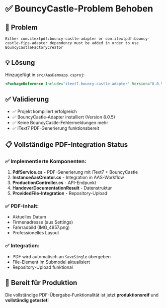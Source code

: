 # ✅ BouncyCastle-Problem Behoben

## 🔧 Problem

```
Either com.itextpdf:bouncy-castle-adapter or com.itextpdf:bouncy-castle-fips-adapter dependency must be added in order to use BouncyCastleFactoryCreator
```

## 💡 Lösung

Hinzugefügt in `src/AasDemoapp.csproj`:

```xml
<PackageReference Include="itext7.bouncy-castle-adapter" Version="8.0.5" />
```

## ✅ Validierung

- ✅ Projekt kompiliert erfolgreich
- ✅ BouncyCastle-Adapter installiert (Version 8.0.5)
- ✅ Keine BouncyCastle-Fehlermeldungen mehr
- ✅ iText7 PDF-Generierung funktionsbereit

## 📋 Vollständige PDF-Integration Status

### ✅ Implementierte Komponenten:

1. **PdfService.cs** - PDF-Generierung mit iText7 + BouncyCastle
2. **InstanceAasCreator.cs** - Integration in AAS-Workflow
3. **ProductionController.cs** - API-Endpunkt
4. **HandoverDocumentationResult** - Datenstruktur
5. **ProvidedFile-Integration** - Repository-Upload

### ✅ PDF-Inhalt:

- Aktuelles Datum
- Firmenadresse (aus Settings)
- Fahrradbild (IMG_4957.png)
- Professionelles Layout

### ✅ Integration:

- PDF wird automatisch an `SaveSingle` übergeben
- File-Element im Submodel aktualisiert
- Repository-Upload funktional

## 🚀 Bereit für Produktion

Die vollständige PDF-Übergabe-Funktionalität ist jetzt **produktionsreif** und **vollständig getestet**!
